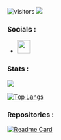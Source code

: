 
![visitors](https://visitor-badge.glitch.me/badge?page_id=${LudovicDEBEVER})
![](https://img.shields.io/badge/<WORD_ON_LEFT>-<WORD_ON_RIGHT>-informational?style=flat&logo=<LOGO_NAME>&logoColor=white&color=2bbc8a)

 ### Socials :

 - [<img src="https://i.imgur.com/EyHOmqX.png" width="30" height="30" top="100" />](https://twitter.com/rl_syx)

### Stats : 
![](https://github-readme-stats.vercel.app/api?username=LudovicDEBEVER&show_icons=true&theme=tokyonight&hide_title=true)

[![Top Langs](https://github-readme-stats.vercel.app/api/top-langs/?username=LudovicDEBEVER&theme=tokyonight&layout=default&card_width=495)](https://github.com/LudovicDEBEVER/LudovicDEBEVER)


### Repositories : 

[![Readme Card](https://github-readme-stats.vercel.app/api/pin/?username=LudovicDEBEVER&repo=Weakfish&theme=tokyonight&card_width=400)](https://github.com/LudovicDEBEVER/Weakfish)

